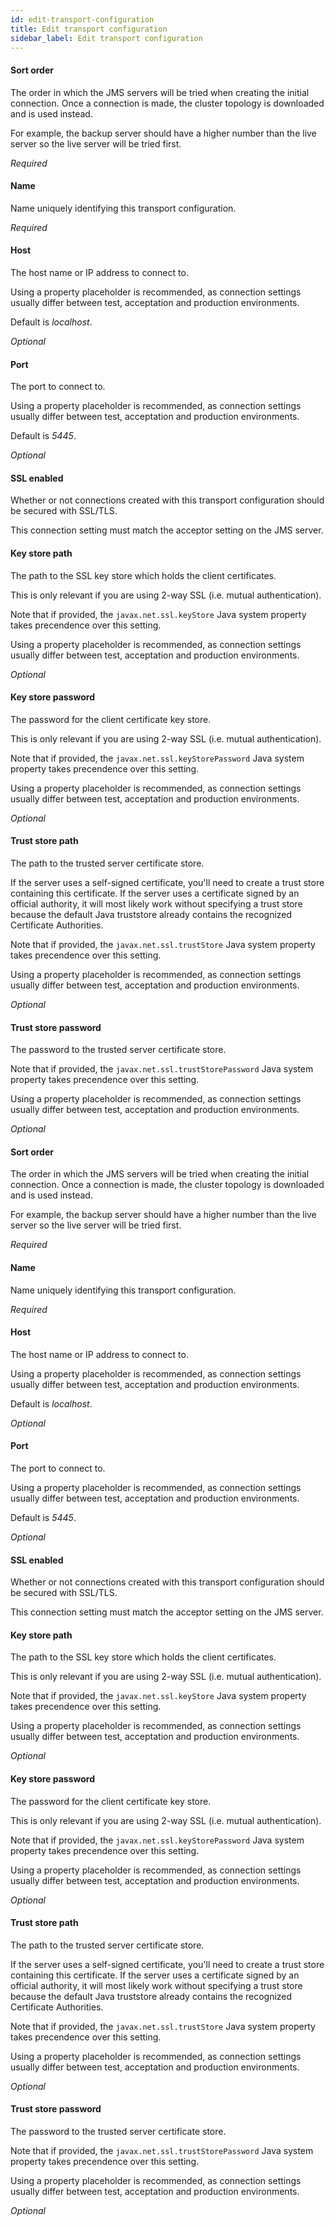 ```yaml
---
id: edit-transport-configuration
title: Edit transport configuration
sidebar_label: Edit transport configuration
---
```

#### Sort order
The order in which the JMS servers will be tried when creating the initial connection. Once a connection is made, the cluster topology is downloaded and is used instead.

For example, the backup server should have a higher number than the live server so the live server will be tried first.

<i>Required</i>

#### Name
Name uniquely identifying this transport configuration.

<i>Required</i>

#### Host
The host name or IP address to connect to.

Using a property placeholder is recommended, as connection settings usually differ between test, acceptation and production environments.

Default is <i>localhost</i>.

<i>Optional</i>

#### Port
The port to connect to.

Using a property placeholder is recommended, as connection settings usually differ between test, acceptation and production environments.

Default is <i>5445</i>.

<i>Optional</i>

#### SSL enabled
Whether or not connections created with this transport configuration should be secured with SSL/TLS.

This connection setting must match the acceptor setting on the JMS server.

#### Key store path
The path to the SSL key store which holds the client certificates.

This is only relevant if you are using 2-way SSL (i.e. mutual authentication).

Note that if provided, the <code>javax.net.ssl.keyStore</code> Java system property takes precendence over this setting.

Using a property placeholder is recommended, as connection settings usually differ between test, acceptation and production environments.

<i>Optional</i>

#### Key store password
The password for the client certificate key store.

This is only relevant if you are using 2-way SSL (i.e. mutual authentication).

Note that if provided, the <code>javax.net.ssl.keyStorePassword</code> Java system property takes precendence over this setting.

Using a property placeholder is recommended, as connection settings usually differ between test, acceptation and production environments.

<i>Optional</i>

#### Trust store path
The path to the trusted server certificate store.

If the server uses a self-signed certificate, you'll need to create a trust store containing this certificate. If the server uses a certificate signed by an official authority, it will most likely work without specifying a trust store because the default Java truststore already contains the recognized Certificate Authorities.

Note that if provided, the <code>javax.net.ssl.trustStore</code> Java system property takes precendence over this setting.

Using a property placeholder is recommended, as connection settings usually differ between test, acceptation and production environments.

<i>Optional</i>

#### Trust store password
The password to the trusted server certificate store.

Note that if provided, the <code>javax.net.ssl.trustStorePassword</code> Java system property takes precendence over this setting.

Using a property placeholder is recommended, as connection settings usually differ between test, acceptation and production environments.

<i>Optional</i>

#### Sort order
The order in which the JMS servers will be tried when creating the initial connection. Once a connection is made, the cluster topology is downloaded and is used instead.

For example, the backup server should have a higher number than the live server so the live server will be tried first.

<i>Required</i>

#### Name
Name uniquely identifying this transport configuration.

<i>Required</i>

#### Host
The host name or IP address to connect to.

Using a property placeholder is recommended, as connection settings usually differ between test, acceptation and production environments.

Default is <i>localhost</i>.

<i>Optional</i>

#### Port
The port to connect to.

Using a property placeholder is recommended, as connection settings usually differ between test, acceptation and production environments.

Default is <i>5445</i>.

<i>Optional</i>

#### SSL enabled
Whether or not connections created with this transport configuration should be secured with SSL/TLS.

This connection setting must match the acceptor setting on the JMS server.

#### Key store path
The path to the SSL key store which holds the client certificates.

This is only relevant if you are using 2-way SSL (i.e. mutual authentication).

Note that if provided, the <code>javax.net.ssl.keyStore</code> Java system property takes precendence over this setting.

Using a property placeholder is recommended, as connection settings usually differ between test, acceptation and production environments.

<i>Optional</i>

#### Key store password
The password for the client certificate key store.

This is only relevant if you are using 2-way SSL (i.e. mutual authentication).

Note that if provided, the <code>javax.net.ssl.keyStorePassword</code> Java system property takes precendence over this setting.

Using a property placeholder is recommended, as connection settings usually differ between test, acceptation and production environments.

<i>Optional</i>

#### Trust store path
The path to the trusted server certificate store.

If the server uses a self-signed certificate, you'll need to create a trust store containing this certificate. If the server uses a certificate signed by an official authority, it will most likely work without specifying a trust store because the default Java truststore already contains the recognized Certificate Authorities.

Note that if provided, the <code>javax.net.ssl.trustStore</code> Java system property takes precendence over this setting.

Using a property placeholder is recommended, as connection settings usually differ between test, acceptation and production environments.

<i>Optional</i>

#### Trust store password
The password to the trusted server certificate store.

Note that if provided, the <code>javax.net.ssl.trustStorePassword</code> Java system property takes precendence over this setting.

Using a property placeholder is recommended, as connection settings usually differ between test, acceptation and production environments.

<i>Optional</i>

